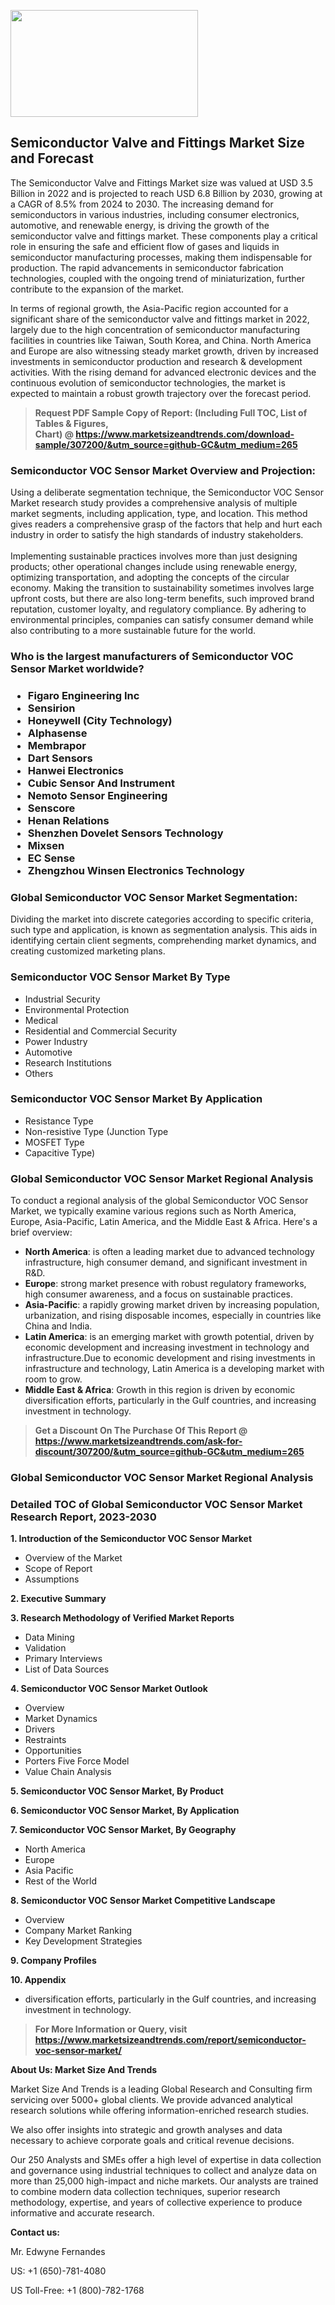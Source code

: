 <p><img class="alignnone size-medium wp-image-20088" src="https://ffe5etoiles.com/wp-content/uploads/2024/12/MST1-300x171.png" alt="" width="300" height="171" /></p><h2>Semiconductor Valve and Fittings Market Size and Forecast</h2><p>The Semiconductor Valve and Fittings Market size was valued at USD 3.5 Billion in 2022 and is projected to reach USD 6.8 Billion by 2030, growing at a CAGR of 8.5% from 2024 to 2030. The increasing demand for semiconductors in various industries, including consumer electronics, automotive, and renewable energy, is driving the growth of the semiconductor valve and fittings market. These components play a critical role in ensuring the safe and efficient flow of gases and liquids in semiconductor manufacturing processes, making them indispensable for production. The rapid advancements in semiconductor fabrication technologies, coupled with the ongoing trend of miniaturization, further contribute to the expansion of the market.</p><p>In terms of regional growth, the Asia-Pacific region accounted for a significant share of the semiconductor valve and fittings market in 2022, largely due to the high concentration of semiconductor manufacturing facilities in countries like Taiwan, South Korea, and China. North America and Europe are also witnessing steady market growth, driven by increased investments in semiconductor production and research & development activities. With the rising demand for advanced electronic devices and the continuous evolution of semiconductor technologies, the market is expected to maintain a robust growth trajectory over the forecast period.</p></p><blockquote id="" class=""><strong>Request PDF Sample Copy of Report: (Including Full TOC, List of Tables &amp; Figures, Chart)&nbsp;@&nbsp;<strong><a href="https://www.marketsizeandtrends.com/download-sample/307200/&utm_source=github-GC&utm_medium=265" target="_blank">https://www.marketsizeandtrends.com/download-sample/307200/&utm_source=github-GC&utm_medium=265</a></strong></strong></blockquote><h3 id="" class="">Semiconductor VOC Sensor Market&nbsp;Overview and Projection:</h3><p id="" class="">Using a deliberate segmentation technique, the Semiconductor VOC Sensor Market research study provides a comprehensive analysis of multiple market segments, including application, type, and location. This method gives readers a comprehensive grasp of the factors that help and hurt each industry in order to satisfy the high standards of industry stakeholders. <br /> <br />Implementing sustainable practices involves more than just designing products; other operational changes include using renewable energy, optimizing transportation, and adopting the concepts of the circular economy. Making the transition to sustainability sometimes involves large upfront costs, but there are also long-term benefits, such improved brand reputation, customer loyalty, and regulatory compliance. By adhering to environmental principles, companies can satisfy consumer demand while also contributing to a more sustainable future for the world.</p><h3 id="" class="">Who is the largest manufacturers of&nbsp;Semiconductor VOC Sensor Market worldwide?</h3><h3 class=""><p><ul><li>Figaro Engineering Inc </li><li> Sensirion </li><li> Honeywell (City Technology) </li><li> Alphasense </li><li> Membrapor </li><li> Dart Sensors </li><li> Hanwei Electronics </li><li> Cubic Sensor And Instrument </li><li> Nemoto Sensor Engineering </li><li> Senscore </li><li> Henan Relations </li><li> Shenzhen Dovelet Sensors Technology </li><li> Mixsen </li><li> EC Sense </li><li> Zhengzhou Winsen Electronics Technology</li></ul></p></h3><h3 id="" class="">Global&nbsp;Semiconductor VOC Sensor Market Segmentation:</h3><p id="" class="">Dividing the market into discrete categories according to specific criteria, such type and application, is known as segmentation analysis. This aids in identifying certain client segments, comprehending market dynamics, and creating customized marketing plans.</p><h3 id="" class="">Semiconductor VOC Sensor Market&nbsp;By Type</h3><p><p><ul><li>Industrial Security</li><li> Environmental Protection</li><li> Medical</li><li> Residential and Commercial Security</li><li> Power Industry</li><li> Automotive</li><li> Research Institutions</li><li> Others</p></li></ul></p></p><h3 id="" class="">Semiconductor VOC Sensor Market&nbsp;By Application</h3><p class=""><p><ul><li>Resistance Type</li><li> Non-resistive Type (Junction Type</li><li> MOSFET Type</li><li> Capacitive Type)</li></ul></p></p><h3 id="" class="">Global Semiconductor VOC Sensor Market Regional Analysis</h3><p id="" class="">To conduct a regional analysis of the global Semiconductor VOC Sensor Market, we typically examine various regions such as North America, Europe, Asia-Pacific, Latin America, and the Middle East &amp; Africa. Here's a brief overview:</p><ul><li><strong>North America</strong>: is often a leading market due to advanced technology infrastructure, high consumer demand, and significant investment in R&amp;D.</li><li><strong>Europe</strong>: strong market presence with robust regulatory frameworks, high consumer awareness, and a focus on sustainable practices.</li><li><strong>Asia-Pacific</strong>: a rapidly growing market driven by increasing population, urbanization, and rising disposable incomes, especially in countries like China and India.</li><li><strong>Latin America</strong>: is an emerging market with growth potential, driven by economic development and increasing investment in technology and infrastructure.Due to economic development and rising investments in infrastructure and technology, Latin America is a developing market with room to grow.</li><li><strong>Middle East &amp; Africa</strong>: Growth in this region is driven by economic diversification efforts, particularly in the Gulf countries, and increasing investment in technology.</li></ul><blockquote id="" class=""><strong>Get a Discount On The Purchase Of This Report @ <strong><a href="https://www.marketsizeandtrends.com/ask-for-discount/307200/&utm_source=github-GC&utm_medium=265" target="_blank">https://www.marketsizeandtrends.com/ask-for-discount/307200/&utm_source=github-GC&utm_medium=265</a></strong></strong></blockquote><h3 id="" class="">Global Semiconductor VOC Sensor Market Regional Analysis</h3><h3 id="" class="">Detailed TOC of Global Semiconductor VOC Sensor Market Research Report, 2023-2030</h3><p id="" class=""><strong>1. Introduction of the Semiconductor VOC Sensor Market</strong></p><ul><li>Overview of the Market</li><li>Scope of Report</li><li>Assumptions</li></ul><p id="" class=""><strong>2. Executive Summary</strong></p><p id="" class=""><strong>3. Research Methodology of Verified Market Reports</strong></p><ul><li>Data Mining</li><li>Validation</li><li>Primary Interviews</li><li>List of Data Sources</li></ul><p id="" class=""><strong>4. Semiconductor VOC Sensor Market Outlook</strong></p><ul><li>Overview</li><li>Market Dynamics</li><li>Drivers</li><li>Restraints</li><li>Opportunities</li><li>Porters Five Force Model</li><li>Value Chain Analysis</li></ul><p id="" class=""><strong>5. Semiconductor VOC Sensor Market, By Product</strong></p><p id="" class=""><strong>6. Semiconductor VOC Sensor Market, By Application</strong></p><p id="" class=""><strong>7. Semiconductor VOC Sensor Market, By Geography</strong></p><ul><li>North America</li><li>Europe</li><li>Asia Pacific</li><li>Rest of the World</li></ul><p id="" class=""><strong>8. Semiconductor VOC Sensor Market Competitive Landscape</strong></p><ul><li>Overview</li><li>Company Market Ranking</li><li>Key Development Strategies</li></ul><p id="" class=""><strong>9. Company Profiles</strong></p><p id="" class=""><strong>10. Appendix</strong></p><ul><li>diversification efforts, particularly in the Gulf countries, and increasing investment in technology.</li></ul><blockquote id="" class=""><strong>For More Information or Query, visit <strong><strong><a href="https://www.marketsizeandtrends.com/report/semiconductor-voc-sensor-market/" target="_blank">https://www.marketsizeandtrends.com/report/semiconductor-voc-sensor-market/</a></strong></strong></strong></blockquote><p id="" class=""><strong>About Us: Market Size And Trends</strong></p><p id="" class="">Market Size And Trends is a leading Global Research and Consulting firm servicing over 5000+ global clients. We provide advanced analytical research solutions while offering information-enriched research studies.</p><p id="" class="">We also offer insights into strategic and growth analyses and data necessary to achieve corporate goals and critical revenue decisions.</p><p id="" class="">Our 250 Analysts and SMEs offer a high level of expertise in data collection and governance using industrial techniques to collect and analyze data on more than 25,000 high-impact and niche markets. Our analysts are trained to combine modern data collection techniques, superior research methodology, expertise, and years of collective experience to produce informative and accurate research.</p><p id="" class=""><strong>Contact us:</strong></p><p id="" class="">Mr. Edwyne Fernandes</p><p id="" class="">US: +1 (650)-781-4080</p><p id="" class="">US Toll-Free: +1 (800)-782-1768</p>

